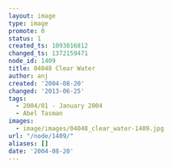 ```yaml
---
layout: image
type: image
promote: 0
status: 1
created_ts: 1093016812
changed_ts: 1372159471
node_id: 1409
title: 04048 Clear Water
author: anj
created: '2004-08-20'
changed: '2013-06-25'
tags:
  - 2004/01 - January 2004
  - Abel Tasman
images:
  - image/images/04048_clear_water-1409.jpg
url: "/node/1409/"
aliases: []
date: '2004-08-20'
---
```


